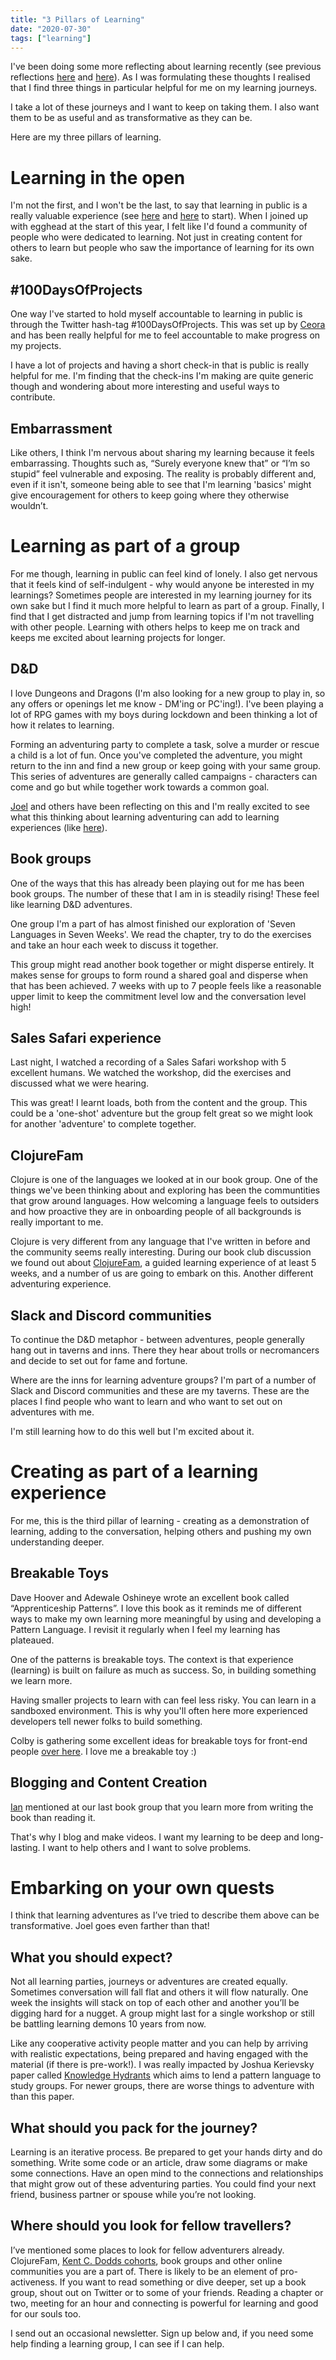 ```yaml
---
title: "3 Pillars of Learning"
date: "2020-07-30"
tags: ["learning"]
---
```


I've been doing some more reflecting about learning recently (see previous reflections [here](/posts/why-do-i-learn/) and [here](/posts/why-do-people-stop-learning/)). As I was formulating these thoughts I realised that I find three things in particular helpful for me on my learning journeys.

I take a lot of these journeys and I want to keep on taking them. I also want them to be as useful and as transformative as they can be.

Here are my three pillars of learning.

# Learning in the open

I'm not the first, and I won't be the last, to say that learning in public is a really valuable experience (see [here](https://www.swyx.io/writing/learn-in-public/) and [here](https://egghead.io/podcasts/switching-careers-and-learning-in-public-with-tania-rascia) to start). When I joined up with egghead at the start of this year, I felt like I'd found a community of people who were dedicated to learning. Not just in creating content for others to learn but people who saw the importance of learning for its own sake.

## #100DaysOfProjects

One way I've started to hold myself accountable to learning in public is through the Twitter hash-tag #100DaysOfProjects. This was set up by [Ceora](https://twitter.com/ceeoreo_) and has been really helpful for me to feel accountable to make progress on my projects.

I have a lot of projects and having a short check-in that is public is really helpful for me. I'm finding that the check-ins I'm making are quite generic though and wondering about more interesting and useful ways to contribute.

## Embarrassment

Like others, I think I'm nervous about sharing my learning because it feels embarrassing. Thoughts such as, “Surely everyone knew that” or “I’m so stupid” feel vulnerable and exposing. The reality is probably different and, even if it isn't, someone being able to see that I'm learning 'basics' might give encouragement for others to keep going where they otherwise wouldn’t.

# Learning as part of a group

For me though, learning in public can feel kind of lonely. I also get nervous that it feels kind of self-indulgent - why would anyone be interested in my learnings? Sometimes people are interested in my learning journey for its own sake but I find it much more helpful to learn as part of a group. Finally, I find that I get distracted and jump from learning topics if I'm not travelling with other people. Learning with others helps to keep me on track and keeps me excited about learning projects for longer.

## D&D

I love Dungeons and Dragons (I'm also looking for a new group to play in, so any offers or openings let me know - DM'ing or PC'ing!). I've been playing a lot of RPG games with my boys during lockdown and been thinking a lot of how it relates to learning.

Forming an adventuring party to complete a task, solve a murder or rescue a child is a lot of fun. Once you've completed the adventure, you might return to the inn and find a new group or keep going with your same group. This series of adventures are generally called campaigns - characters can come and go but while together work towards a common goal.

[Joel](https://www.joelhooks.com) and others have been reflecting on this and I'm really excited to see what this thinking about learning adventuring can add to learning experiences (like [here](https://knowledgeadventure.club/)).

## Book groups

One of the ways that this has already been playing out for me has been book groups. The number of these that I am in is steadily rising! These feel like learning D&D adventures.

One group I'm a part of has almost finished our exploration of 'Seven Languages in Seven Weeks'. We read the chapter, try to do the exercises and take an hour each week to discuss it together.

This group might read another book together or might disperse entirely. It makes sense for groups to form round a shared goal and disperse when that has been achieved. 7 weeks with up to 7 people feels like a reasonable upper limit to keep the commitment level low and the conversation level high!

## Sales Safari experience

Last night, I watched a recording of a Sales Safari workshop with 5 excellent humans. We watched the workshop, did the exercises and discussed what we were hearing.

This was great! I learnt loads, both from the content and the group. This could be a 'one-shot' adventure but the group felt great so we might look for another 'adventure' to complete together.

## ClojureFam

Clojure is one of the languages we looked at in our book group. One of the things we've been thinking about and exploring has been the communtities that grow around languages. How welcoming a language feels to outsiders and how proactive they are in onboarding people of all backgrounds is really important to me.

Clojure is very different from any language that I've written in before and the community seems really interesting. During our book club discussion we found out about [ClojureFam](https://github.com/athensresearch/ClojureFam), a guided learning experience of at least 5 weeks, and a number of us are going to embark on this. Another different adventuring experience.

## Slack and Discord communities

To continue the D&D metaphor - between adventures, people generally hang out in taverns and inns. There they hear about trolls or necromancers and decide to set out for fame and fortune.

Where are the inns for learning adventure groups? I'm part of a number of Slack and Discord communities and these are my taverns. These are the places I find people who want to learn and who want to set out on adventures with me.

I'm still learning how to do this well but I'm excited about it.

# Creating as part of a learning experience

For me, this is the third pillar of learning - creating as a demonstration of learning, adding to the conversation, helping others and pushing my own understanding deeper.

## Breakable Toys

Dave Hoover and Adewale Oshineye wrote an excellent book called “Apprenticeship Patterns”. I love this book as it reminds me of different ways to make my own learning more meaningful by using and developing a Pattern Language. I revisit it regularly when I feel my learning has plateaued.

One of the patterns is breakable toys. The context is that experience (learning) is built on failure as much as success. So, in building something we learn more.

Having smaller projects to learn with can feel less risky. You can learn in a sandboxed environment. This is why you'll often here more experienced developers tell newer folks to build something.

Colby is gathering some excellent ideas for breakable toys for front-end people [over here](https://github.com/colbyfayock/50-projects-for-react-and-the-static-web). I love me a breakable toy :)

## Blogging and Content Creation

[Ian](https://twitter.com/_jonesian) mentioned at our last book group that you learn more from writing the book than reading it.

That's why I blog and make videos. I want my learning to be deep and long-lasting. I want to help others and I want to solve problems.

# Embarking on your own quests

I think that learning adventures as I’ve tried to describe them above can be transformative. Joel goes even farther than that!

## What you should expect?

Not all learning parties, journeys or adventures are created equally. Sometimes conversation will fall flat and others it will flow naturally. One week the insights will stack on top of each other and another you’ll be digging hard for a nugget. A group might last for a single workshop or still be battling learning demons 10 years from now.

Like any cooperative activity people matter and you can help by arriving with realistic expectations, being prepared and having engaged with the material (if there is pre-work!). I was really impacted by Joshua Kerievsky paper called [Knowledge Hydrants](https://www.industriallogic.com/papers/khdraft.pdf) which aims to lend a pattern language to study groups. For newer groups, there are worse things to adventure with than this paper.

## What should you pack for the journey?

Learning is an iterative process. Be prepared to get your hands dirty and do something. Write some code or an article, draw some diagrams or make some connections. Have an open mind to the connections and relationships that might grow out of these adventuring parties. You could find your next friend, business partner or spouse while you’re not looking.

## Where should you look for fellow travellers?

I’ve mentioned some places to look for fellow adventurers already. ClojureFam, [Kent C. Dodds cohorts](https://kentcdodds.com/cohorts/), book groups and other online communities you are a part of. There is likely to be an element of pro-activeness. If you want to read something or dive deeper, set up a book group, shout out on Twitter or to some of your friends. Reading a chapter or two, meeting for an hour and connecting is powerful for learning and good for our souls too.

I send out an occasional newsletter. Sign up below and, if you need some help finding a learning group, I can see if I can help.
